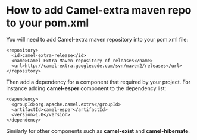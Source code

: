 # How to add Camel-extra maven repo to your pom.xml #

You will need to add Camel-extra maven repository into your pom.xml file:
```
<repository>
  <id>camel-extra-release</id>
  <name>Camel Extra Maven repository of releases</name>
  <url>http://camel-extra.googlecode.com/svn/maven2/releases</url>
</repository>
```

Then add a dependency for a component that required by your project.
For instance adding **camel-esper** component to the dependency list:
```
<dependency>
  <groupId>org.apache.camel.extra</groupId>
  <artifactId>camel-esper</artifactId>
  <version>1.0</version>
</dependency>
```

Similarly for other components such as **camel-exist** and **camel-hibernate**.